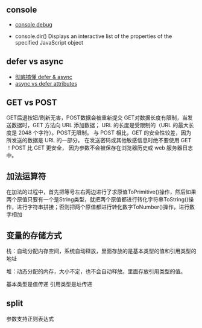 ## console

- [console debug](https://elevenbeans.github.io/2018/03/10/10-Tips-for-JS-Debugging-with-Console/)

- console.dir() Displays an interactive list of the properties of the specified JavaScript object

## defer vs async

- [彻底搞懂 defer & async](https://segmentfault.com/a/1190000013480391)
- [async vs defer attributes](http://www.growingwiththeweb.com/2014/02/async-vs-defer-attributes.html)


## GET vs POST

GET后退按钮/刷新无害，POST数据会被重新提交
GET对数据长度有限制，当发送数据时，GET 方法向 URL 添加数据；
URL 的长度是受限制的（URL 的最大长度是 2048 个字符）。POST无限制。
与 POST 相比，GET 的安全性较差，因为所发送的数据是 URL 的一部分。
在发送密码或其他敏感信息时绝不要使用 GET ！POST 比 GET 更安全，
因为参数不会被保存在浏览器历史或 web 服务器日志中。

## 加法运算符

在加法的过程中，首先把等号左右两边进行了求原值ToPrimitive()操作，然后如果两个原值只要有一个是String类型，就把两个原值都进行转化字符串ToString()操作，进行字符串拼接；否则把两个原值都进行转化数字ToNumber()操作，进行数字相加

## 变量的存储方式

栈：自动分配内存空间，系统自动释放，里面存放的是基本类型的值和引用类型的地址

堆：动态分配的内存，大小不定，也不会自动释放。里面存放引用类型的值。

基本类型是值传递 引用类型是址传递

## split

参数支持正则表达式